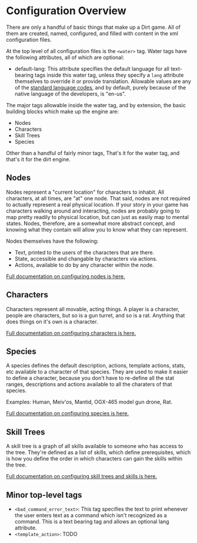 # Configuration Overview
There are only a handful of basic things that make up a Dirt game. All of them are created, named, configured, and filled with content in the xml configuration files.

At the top level of all configuration files is the `<water>` tag. Water tags have the following attributes, all of which are optional:

* default-lang: This attribute specifies the default language for all text-bearing tags inside this water tag, unless they specify a `lang` attribute themselves to override it or provide translation. Allowable values are any of the [standard language codes](https://en.wikipedia.org/wiki/IETF_language_tag), and by default, purely because of the native language of the developers, is "en-us".

The major tags allowable inside the water tag, and by extension, the basic building blocks which make up the engine are:

* Nodes
* Characters
* Skill Trees
* Species

Other than a handful of fairly minor tags, That's it for the water tag, and that's it for the dirt engine.

## Nodes
Nodes represent a "current location" for characters to inhabit. All characters, at all times, are "at" one node. That said, nodes are not required to actually represent a real physical location. If your story in your game has characters walking around and interacting, nodes are probably going to map pretty readily to physical location, but can just as easily map to mental states. Nodes, therefore, are a somewhat more abstract concept, and knowing what they contain will allow you to know what they can represent.

Nodes themselves have the following:
* Text, printed to the users of the characters that are there.
* State, accessible and changable by characters via actions.
* Actions, available to do by any character within the node.

[Full documentation on configuring nodes is here.](Node.md)

## Characters
Characters represent all movable, acting things. A player is a character, people are characters, but so is a gun turret, and so is a rat. Anything that does things on it's own is a character.

[Full documentation on configuring characters is here.](Character.md)

## Species
A species defines the default description, actions, template actions, stats, etc available to a character of that species. They are used to make it easier to define a character, because you don't have to re-define all the stat ranges, descriptions and actions available to all the charaters of that species.

Examples: Human, Meiv'os, Mantid, OGX-465 model gun drone, Rat.

[Full documentation on configuring species is here.](Species.md)

## Skill Trees
A skill tree is a graph of all skills available to someone who has access to the tree. They're defined as a list of skills, which define prerequisites, which is how you define the order in which characters can gain the skills within the tree.

[Full documentation on configuring skill trees and skills is here.](Skills.md)

## Minor top-level tags

* `<bad_command_error_text>`: This tag specifies the text to print whenever the user enters text as a command which isn't recognized as a command. This is a text bearing tag and allows an optional lang attribute.
* `<template_action>`: TODO